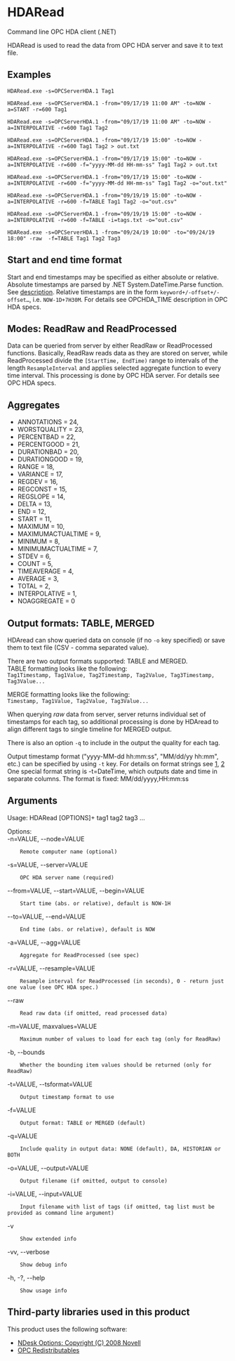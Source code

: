 HDARead
=======

Command line OPC HDA client (.NET)

HDARead is used to read the data from OPC HDA server and save it to text file.

Examples
--------

~~~~
HDARead.exe -s=OPCServerHDA.1 Tag1

HDARead.exe -s=OPCServerHDA.1 -from="09/17/19 11:00 AM" -to=NOW -a=START -r=600 Tag1

HDARead.exe -s=OPCServerHDA.1 -from="09/17/19 11:00 AM" -to=NOW -a=INTERPOLATIVE -r=600 Tag1 Tag2

HDARead.exe -s=OPCServerHDA.1 -from="09/17/19 15:00" -to=NOW -a=INTERPOLATIVE -r=600 Tag1 Tag2 > out.txt

HDARead.exe -s=OPCServerHDA.1 -from="09/17/19 15:00" -to=NOW -a=INTERPOLATIVE -r=600 -f="yyyy-MM-dd HH-mm-ss" Tag1 Tag2 > out.txt

HDARead.exe -s=OPCServerHDA.1 -from="09/17/19 15:00" -to=NOW -a=INTERPOLATIVE -r=600 -f="yyyy-MM-dd HH-mm-ss" Tag1 Tag2 -o="out.txt"

HDARead.exe -s=OPCServerHDA.1 -from="09/19/19 15:00" -to=NOW -a=INTERPOLATIVE -r=600 -f=TABLE Tag1 Tag2 -o="out.csv"

HDARead.exe -s=OPCServerHDA.1 -from="09/19/19 15:00" -to=NOW -a=INTERPOLATIVE -r=600 -f=TABLE -i=tags.txt -o="out.csv"

HDARead.exe -s=OPCServerHDA.1 -from="09/24/19 10:00" -to="09/24/19 18:00" -raw  -f=TABLE Tag1 Tag2 Tag3
~~~~

Start and end time format
-------------------------

Start and end timestamps may be specified as either absolute or relative. Absolute timestamps are parsed by .NET System.DateTime.Parse function. See [description](https://docs.microsoft.com/en-us/dotnet/api/system.datetime.parse). Relative timestamps are in the form `keyword+/-offset+/-offset…`, i.e. `NOW-1D+7H30M`. For details see OPCHDA_TIME description in OPC HDA specs.

Modes: ReadRaw and ReadProcessed
--------------------------------

Data can be queried from server by either ReadRaw or ReadProcessed functions. Basically, ReadRaw reads data as they are stored on server, while ReadProcessed divide the `[StartTime, EndTime)` range to intervals of the length `ResampleInterval` and applies selected aggregate function to every time interval. This processing is done by OPC HDA server. For details see OPC HDA specs.

Aggregates
----------

- ANNOTATIONS = 24,
- WORSTQUALITY = 23,
- PERCENTBAD = 22,
- PERCENTGOOD = 21,
- DURATIONBAD = 20,
- DURATIONGOOD = 19,
- RANGE = 18,
- VARIANCE = 17,
- REGDEV = 16,
- REGCONST = 15,
- REGSLOPE = 14,
- DELTA = 13,
- END = 12,
- START = 11,
- MAXIMUM = 10,
- MAXIMUMACTUALTIME = 9,
- MINIMUM = 8,
- MINIMUMACTUALTIME = 7,
- STDEV = 6,
- COUNT = 5,
- TIMEAVERAGE = 4,
- AVERAGE = 3,
- TOTAL = 2,
- INTERPOLATIVE = 1,
- NOAGGREGATE = 0

Output formats: TABLE, MERGED
-----------------------------

HDAread can show queried data on console (if no `-o` key specified) or save them to text file (CSV - comma separated value). 

There are two output formats supported: TABLE and MERGED.  
TABLE formatting looks like the following:  
`Tag1Timestamp, Tag1Value, Tag2Timestamp, Tag2Value, Tag3Timestamp, Tag3Value...`

MERGE formatting looks like the following:  
`Timestamp, Tag1Value, Tag2Value, Tag3Value...`

When querying *raw* data from server, server returns individual set of timestamps for each tag, so additional processing is done by HDAread to align different tags to single timeline for MERGED output. 

There is also an option `-q` to include in the output the quality for each tag.

Output timestamp format ("yyyy-MM-dd hh:mm:ss", "MM/dd/yy hh:mm", etc.) can be specified by using `-t` key. For details on format strings see [1](https://docs.microsoft.com/en-us/dotnet/standard/base-types/standard-date-and-time-format-strings), [2](https://docs.microsoft.com/en-us/dotnet/standard/base-types/custom-date-and-time-format-strings)
One special format string is -t=DateTime, which outputs date and time in separate columns. The format is fixed: MM/dd/yyyy,HH:mm:ss
 
Arguments
---------

Usage: HDARead [OPTIONS]+ tag1 tag2 tag3 ...

Options:  
  -n=VALUE, --node=VALUE
    
        Remote computer name (optional)
        
  -s=VALUE, --server=VALUE

        OPC HDA server name (required)

  --from=VALUE, --start=VALUE, --begin=VALUE

        Start time (abs. or relative), default is NOW-1H

  --to=VALUE, --end=VALUE
    
        End time (abs. or relative), default is NOW

  -a=VALUE, --agg=VALUE
  
        Aggregate for ReadProcessed (see spec)
   
   -r=VALUE, --resample=VALUE    
        
        Resample interval for ReadProcessed (in seconds), 0 - return just one value (see OPC HDA spec.)
        
   --raw
   
        Read raw data (if omitted, read processed data)
   
   -m=VALUE, maxvalues=VALUE
   
        Maximum number of values to load for each tag (only for ReadRaw)
   
   -b, --bounds
        
        Whether the bounding item values should be returned (only for ReadRaw)

  -t=VALUE, --tsformat=VALUE
  
        Output timestamp format to use
  
  -f=VALUE
  
        Output format: TABLE or MERGED (default)
        
  -q=VALUE
  
        Include quality in output data: NONE (default), DA, HISTORIAN or BOTH
        
  -o=VALUE, --output=VALUE

        Output filename (if omitted, output to console)
        
  -i=VALUE, --input=VALUE  
  
        Input filename with list of tags (if omitted, tag list must be provided as command line argument)
        
  -v
   
        Show extended info


  -vv, --verbose
   
        Show debug info
        
  -h, -?, --help

        Show usage info


Third-party libraries used in this product
-----------------------------------------
This product uses the following software:
 - [NDesk Options:  Copyright (C) 2008 Novell](http://www.ndesk.org/Options)
 - [OPC Redistributables](https://opcfoundation.org/developer-tools/samples-and-tools-classic/core-components/)